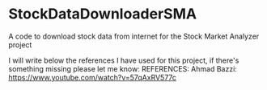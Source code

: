 # StockDataDownloaderSMA
A code to download stock data from internet for the Stock Market Analyzer project

I will write below the references I have used for this project, if there's something missing please let me know:
REFERENCES:
Ahmad Bazzi: https://www.youtube.com/watch?v=57qAxRV577c
